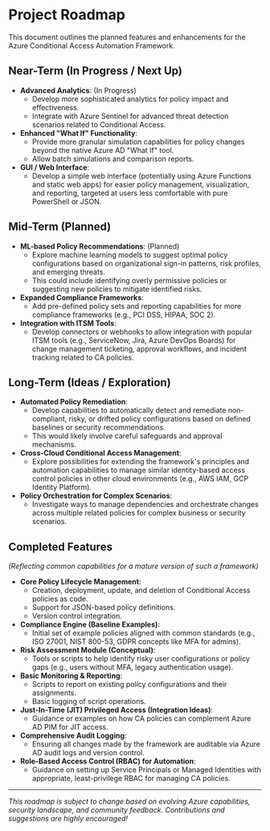 # Project Roadmap

This document outlines the planned features and enhancements for the Azure Conditional Access Automation Framework.

## Near-Term (In Progress / Next Up)

-   **Advanced Analytics**: (In Progress)
    -   Develop more sophisticated analytics for policy impact and effectiveness.
    -   Integrate with Azure Sentinel for advanced threat detection scenarios related to Conditional Access.
-   **Enhanced "What If" Functionality**:
    -   Provide more granular simulation capabilities for policy changes beyond the native Azure AD "What If" tool.
    -   Allow batch simulations and comparison reports.
-   **GUI / Web Interface**:
    -   Develop a simple web interface (potentially using Azure Functions and static web apps) for easier policy management, visualization, and reporting, targeted at users less comfortable with pure PowerShell or JSON.

## Mid-Term (Planned)

-   **ML-based Policy Recommendations**: (Planned)
    -   Explore machine learning models to suggest optimal policy configurations based on organizational sign-in patterns, risk profiles, and emerging threats.
    -   This could include identifying overly permissive policies or suggesting new policies to mitigate identified risks.
-   **Expanded Compliance Frameworks**:
    -   Add pre-defined policy sets and reporting capabilities for more compliance frameworks (e.g., PCI DSS, HIPAA, SOC 2).
-   **Integration with ITSM Tools**:
    -   Develop connectors or webhooks to allow integration with popular ITSM tools (e.g., ServiceNow, Jira, Azure DevOps Boards) for change management ticketing, approval workflows, and incident tracking related to CA policies.

## Long-Term (Ideas / Exploration)

-   **Automated Policy Remediation**:
    -   Develop capabilities to automatically detect and remediate non-compliant, risky, or drifted policy configurations based on defined baselines or security recommendations.
    -   This would likely involve careful safeguards and approval mechanisms.
-   **Cross-Cloud Conditional Access Management**:
    -   Explore possibilities for extending the framework's principles and automation capabilities to manage similar identity-based access control policies in other cloud environments (e.g., AWS IAM, GCP Identity Platform).
-   **Policy Orchestration for Complex Scenarios**:
    -   Investigate ways to manage dependencies and orchestrate changes across multiple related policies for complex business or security scenarios.

## Completed Features

*(Reflecting common capabilities for a mature version of such a framework)*

-   **Core Policy Lifecycle Management**:
    -   Creation, deployment, update, and deletion of Conditional Access policies as code.
    -   Support for JSON-based policy definitions.
    -   Version control integration.
-   **Compliance Engine (Baseline Examples)**:
    -   Initial set of example policies aligned with common standards (e.g., ISO 27001, NIST 800-53, GDPR concepts like MFA for admins).
-   **Risk Assessment Module (Conceptual)**:
    -   Tools or scripts to help identify risky user configurations or policy gaps (e.g., users without MFA, legacy authentication usage).
-   **Basic Monitoring & Reporting**:
    -   Scripts to report on existing policy configurations and their assignments.
    -   Basic logging of script operations.
-   **Just-In-Time (JIT) Privileged Access (Integration Ideas)**:
    -   Guidance or examples on how CA policies can complement Azure AD PIM for JIT access.
-   **Comprehensive Audit Logging**:
    -   Ensuring all changes made by the framework are auditable via Azure AD audit logs and version control.
-   **Role-Based Access Control (RBAC) for Automation**:
    -   Guidance on setting up Service Principals or Managed Identities with appropriate, least-privilege RBAC for managing CA policies.

---

*This roadmap is subject to change based on evolving Azure capabilities, security landscape, and community feedback. Contributions and suggestions are highly encouraged!*
